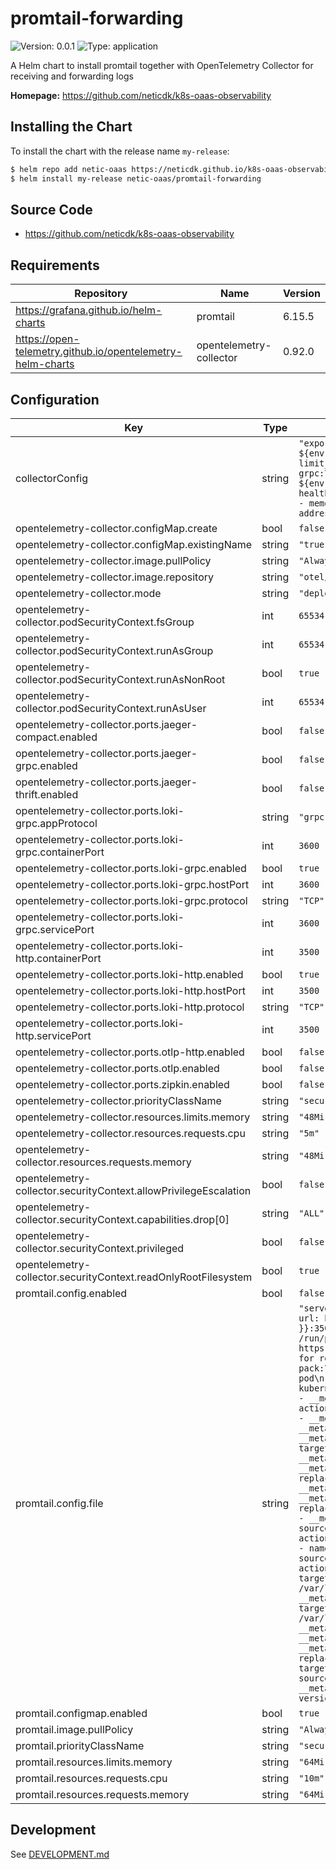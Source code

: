 # promtail-forwarding

![Version: 0.0.1](https://img.shields.io/badge/Version-0.0.1-informational?style=flat-square) ![Type: application](https://img.shields.io/badge/Type-application-informational?style=flat-square)

A Helm chart to install promtail together with OpenTelemetry Collector for receiving and forwarding logs

**Homepage:** <https://github.com/neticdk/k8s-oaas-observability>

## Installing the Chart

To install the chart with the release name `my-release`:

```bash
$ helm repo add netic-oaas https://neticdk.github.io/k8s-oaas-observability
$ helm install my-release netic-oaas/promtail-forwarding
```

## Source Code

* <https://github.com/neticdk/k8s-oaas-observability>

## Requirements

| Repository | Name | Version |
|------------|------|---------|
| https://grafana.github.io/helm-charts | promtail | 6.15.5 |
| https://open-telemetry.github.io/opentelemetry-helm-charts | opentelemetry-collector | 0.92.0 |

## Configuration

| Key | Type | Default | Description |
|-----|------|---------|-------------|
| collectorConfig | string | `"exporters:\n  debug: {}\nextensions:\n  health_check:\n    endpoint: ${env:MY_POD_IP}:13133\nprocessors:\n  batch: {}\n  memory_limiter:\n    check_interval: 5s\n    limit_percentage: 80\n    spike_limit_percentage: 25\nreceivers:\n  loki:\n    protocols:\n      grpc:\n        endpoint: ${env:MY_POD_IP}:3600\n      http:\n        endpoint: ${env:MY_POD_IP}:3500\n    use_incoming_timestamp: true\nservice:\n  extensions:\n  - health_check\n  pipelines:\n    logs:\n      exporters:\n      - debug\n      processors:\n      - memory_limiter\n      - batch\n      receivers:\n      - loki\n  telemetry:\n    metrics:\n      address: ${env:MY_POD_IP}:8888\n"` |  |
| opentelemetry-collector.configMap.create | bool | `false` |  |
| opentelemetry-collector.configMap.existingName | string | `"true"` |  |
| opentelemetry-collector.image.pullPolicy | string | `"Always"` |  |
| opentelemetry-collector.image.repository | string | `"otel/opentelemetry-collector-contrib"` |  |
| opentelemetry-collector.mode | string | `"deployment"` |  |
| opentelemetry-collector.podSecurityContext.fsGroup | int | `65534` |  |
| opentelemetry-collector.podSecurityContext.runAsGroup | int | `65534` |  |
| opentelemetry-collector.podSecurityContext.runAsNonRoot | bool | `true` |  |
| opentelemetry-collector.podSecurityContext.runAsUser | int | `65534` |  |
| opentelemetry-collector.ports.jaeger-compact.enabled | bool | `false` |  |
| opentelemetry-collector.ports.jaeger-grpc.enabled | bool | `false` |  |
| opentelemetry-collector.ports.jaeger-thrift.enabled | bool | `false` |  |
| opentelemetry-collector.ports.loki-grpc.appProtocol | string | `"grpc"` |  |
| opentelemetry-collector.ports.loki-grpc.containerPort | int | `3600` |  |
| opentelemetry-collector.ports.loki-grpc.enabled | bool | `true` |  |
| opentelemetry-collector.ports.loki-grpc.hostPort | int | `3600` |  |
| opentelemetry-collector.ports.loki-grpc.protocol | string | `"TCP"` |  |
| opentelemetry-collector.ports.loki-grpc.servicePort | int | `3600` |  |
| opentelemetry-collector.ports.loki-http.containerPort | int | `3500` |  |
| opentelemetry-collector.ports.loki-http.enabled | bool | `true` |  |
| opentelemetry-collector.ports.loki-http.hostPort | int | `3500` |  |
| opentelemetry-collector.ports.loki-http.protocol | string | `"TCP"` |  |
| opentelemetry-collector.ports.loki-http.servicePort | int | `3500` |  |
| opentelemetry-collector.ports.otlp-http.enabled | bool | `false` |  |
| opentelemetry-collector.ports.otlp.enabled | bool | `false` |  |
| opentelemetry-collector.ports.zipkin.enabled | bool | `false` |  |
| opentelemetry-collector.priorityClassName | string | `"secure-cloud-stack-technical-operations-critical"` |  |
| opentelemetry-collector.resources.limits.memory | string | `"48Mi"` |  |
| opentelemetry-collector.resources.requests.cpu | string | `"5m"` |  |
| opentelemetry-collector.resources.requests.memory | string | `"48Mi"` |  |
| opentelemetry-collector.securityContext.allowPrivilegeEscalation | bool | `false` |  |
| opentelemetry-collector.securityContext.capabilities.drop[0] | string | `"ALL"` |  |
| opentelemetry-collector.securityContext.privileged | bool | `false` |  |
| opentelemetry-collector.securityContext.readOnlyRootFilesystem | bool | `true` |  |
| promtail.config.enabled | bool | `false` |  |
| promtail.config.file | string | `"server:\n  log_level: info\n  log_format: logfmt\n  http_listen_port: 3101\n\nclients:\n  - url: http://{{ include \"promtail-forwarding.opentelemetry-servicename\" . }}:3500/loki/api/v1/push\n\npositions:\n  filename: /run/promtail/positions.yaml\n\nscrape_configs:\n  # See also https://github.com/grafana/loki/blob/master/production/ksonnet/promtail/scrape_config.libsonnet for reference\n  - job_name: kubernetes-pods\n    pipeline_stages:\n      - cri: {}\n      - pack:\n          labels:\n          - app\n          - filename\n          - job\n          - pod\n          - container\n          - node_name\n          - version\n    kubernetes_sd_configs:\n      - role: pod\n    relabel_configs:\n      - source_labels:\n          - __meta_kubernetes_pod_controller_name\n        regex: ([0-9a-z-.]+?)(-[0-9a-f]{8,10})?\n        action: replace\n        target_label: __tmp_controller_name\n      - source_labels:\n          - __meta_kubernetes_pod_label_app_kubernetes_io_name\n          - __meta_kubernetes_pod_label_app\n          - __tmp_controller_name\n          - __meta_kubernetes_pod_name\n        regex: ^;*([^;]+)(;.*)?$\n        action: replace\n        target_label: app\n      - source_labels:\n          - __meta_kubernetes_pod_label_app_kubernetes_io_instance\n          - __meta_kubernetes_pod_label_instance\n        regex: ^;*([^;]+)(;.*)?$\n        action: replace\n        target_label: instance\n      - source_labels:\n          - __meta_kubernetes_pod_label_app_kubernetes_io_component\n          - __meta_kubernetes_pod_label_component\n        regex: ^;*([^;]+)(;.*)?$\n        action: replace\n        target_label: component\n      - action: replace\n        source_labels:\n        - __meta_kubernetes_pod_node_name\n        target_label: node_name\n      - action: replace\n        source_labels:\n        - __meta_kubernetes_namespace\n        target_label: namespace\n      - action: replace\n        replacement: $1\n        separator: /\n        source_labels:\n        - namespace\n        - app\n        target_label: job\n      - action: replace\n        source_labels:\n        - __meta_kubernetes_pod_name\n        target_label: pod\n      - action: replace\n        source_labels:\n        - __meta_kubernetes_pod_container_name\n        target_label: container\n      - action: replace\n        replacement: /var/log/pods/*$1/*.log\n        separator: /\n        source_labels:\n        - __meta_kubernetes_pod_uid\n        - __meta_kubernetes_pod_container_name\n        target_label: __path__\n      - action: replace\n        regex: true/(.*)\n        replacement: /var/log/pods/*$1/*.log\n        separator: /\n        source_labels:\n        - __meta_kubernetes_pod_annotationpresent_kubernetes_io_config_hash\n        - __meta_kubernetes_pod_annotation_kubernetes_io_config_hash\n        - __meta_kubernetes_pod_container_name\n        target_label: __path__\n      - action: replace\n        replacement: netic-internal_prod1_$1\n        source_labels:\n        - namespace\n        target_label: namespace_id\n      - action: replace\n        regex: ^;*([^;]+)(;.*)?$\n        source_labels:\n        - __meta_kubernetes_pod_label_app_kubernetes_io_version\n        - __meta_kubernetes_pod_label_version\n        target_label: version\n\nlimits_config:\n\ntracing:\n  enabled: false\n"` |  |
| promtail.configmap.enabled | bool | `true` |  |
| promtail.image.pullPolicy | string | `"Always"` |  |
| promtail.priorityClassName | string | `"secure-cloud-stack-technical-operations-critical"` |  |
| promtail.resources.limits.memory | string | `"64Mi"` |  |
| promtail.resources.requests.cpu | string | `"10m"` |  |
| promtail.resources.requests.memory | string | `"64Mi"` |  |

## Development

See [DEVELOPMENT.md](../../DEVELOPMENT.md)
